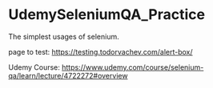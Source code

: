 # UdemySeleniumQA_Practice
The simplest usages of selenium.

page to test:
https://testing.todorvachev.com/alert-box/

Udemy Course:
https://www.udemy.com/course/selenium-qa/learn/lecture/4722272#overview
